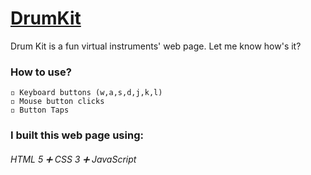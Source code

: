 # [DrumKit](https://robinkataria.github.io/DrumKit/)
Drum Kit is a fun virtual instruments' web page. Let me know how's it?

### How to use?
  ```
  ◽ Keyboard buttons (w,a,s,d,j,k,l)
  ◽ Mouse button clicks
  ◽ Button Taps
  ```

### I built this web page using:
  ###### HTML 5  ➕  CSS 3  ➕  JavaScript
